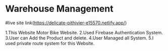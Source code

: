 # Warehouse Management
#live site link(https://delicate-pithivier-e15570.netlify.app/)

1.This Website Motor Bike Website.
2.Used Firebase Authentication System.
3.User can Add the Product and delete.
4.User Managed all System.
5.I used private route system for this Website.
